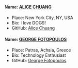 #### Name: [ALICE CHUANG](https://github.com/AliceWonderland)
- Place: New York City, NY, USA
- Bio: I love DOGS!
- GitHub: [Alice Chuang](https://github.com/AliceWonderland)

#### Name: [GEORGE FOTOPOULOS](https://github.com/xorz57)
- Place: Patras, Achaia, Greece
- Bio: Technology Enthusiast
- GitHub: [George Fotopoulos](https://github.com/xorz57)
